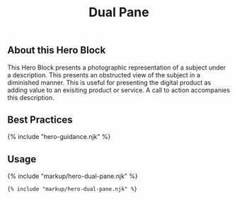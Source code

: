 ﻿---
title: Dual Pane
summary: An image with text and color overlay next to an image with color overlay and a button.
tags: hero block
layout: guide
eleventyNavigation:
  key: Dual Pane
  parent: Hero Blocks
  order: 2
  excerpt: An image with text and color overlay next to an image with color overlay and a button.
  img: /img/illustrations/illus-dual-pane.svg
---

## About this Hero Block

This Hero Block presents a photographic representation of a subject under a description. This presents an obstructed view of the subject in a diminished manner. This is useful for presenting the digital product as adding value to an exisiting product or service. A call to action accompanies this description.

## Best Practices

{% include "hero-guidance.njk" %}

## Usage

{% include "markup/hero-dual-pane.njk" %}

``` html
{% include "markup/hero-dual-pane.njk" %}
```
